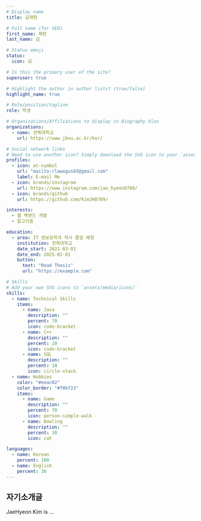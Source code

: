 ```yaml
---
# Display name
title: 김재현

# Full name (for SEO)
first_name: 재현
last_name: 김

# Status emoji
status:
  icon: 😛

# Is this the primary user of the site?
superuser: true

# Highlight the author in author lists? (true/false)
highlight_name: true

# Role/position/tagline
role: 학생

# Organizations/Affiliations to display in Biography blox
organizations:
  - name: 전북대학교
    url: https://www.jbnu.ac.kr/kor/

# Social network links
# Need to use another icon? Simply download the SVG icon to your `assets/media/icons/` folder.
profiles:
  - icon: at-symbol
    url: "mailto:rlawogus65@gmail.com"
    label: E-mail Me
  - icon: brands/instagram
    url: https://www.instagram.com/jae_hyeon0709/
  - icon: brands/github
    url: https://github.com/KimJH0709/

interests:
  - 웹 백앤드 개발
  - 알고리즘

education:
  - area: IT 정보공학과 학사 졸업 예정
    institution: 전북대학교
    date_start: 2021-03-01
    date_end: 2025-02-01
    button:
      text: "Read Thesis"
      url: "https://example.com"

# Skills
# Add your own SVG icons to `assets/media/icons/`
skills:
  - name: Technical Skills
    items:
      - name: Java
        description: ""
        percent: 70
        icon: code-bracket
      - name: C++
        description: ""
        percent: 20
        icon: code-bracket
      - name: SQL
        description: ""
        percent: 10
        icon: circle-stack
  - name: Hobbies
    color: "#eeac02"
    color_border: "#f0bf23"
    items:
      - name: Game
        description: ""
        percent: 70
        icon: person-simple-walk
      - name: Bowling
        description: ""
        percent: 30
        icon: cat

languages:
  - name: Korean
    percent: 100
  - name: English
    percent: 30
---
```


## 자기소개글

JaeHyeon Kim is ...

